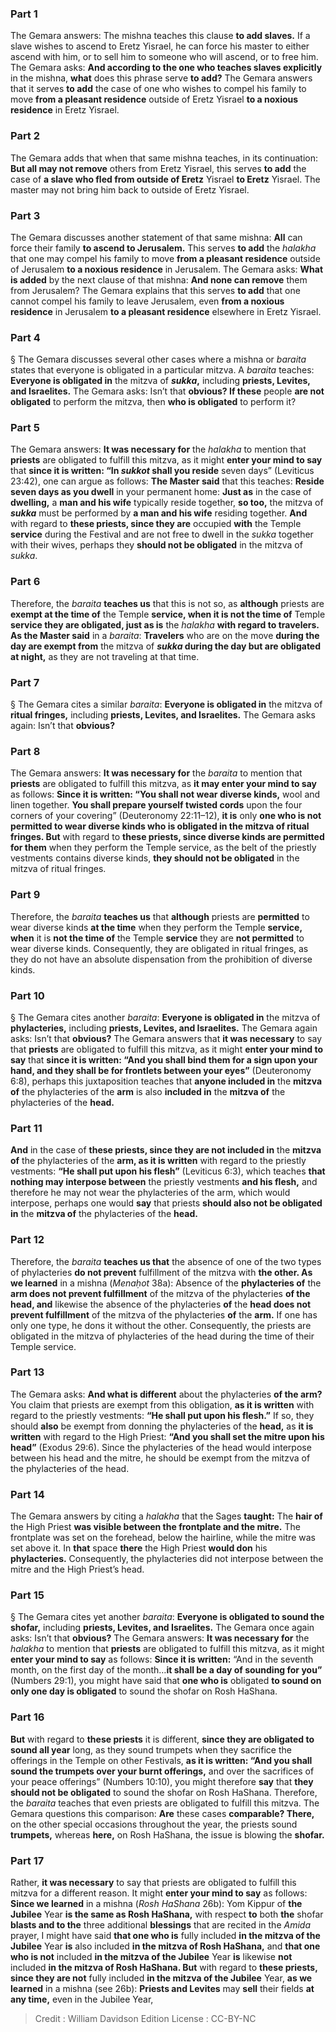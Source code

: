 
### Part 1
The Gemara answers: The mishna teaches this clause <b>to add slaves.</b> If a slave wishes to ascend to Eretz Yisrael, he can force his master to either ascend with him, or to sell him to someone who will ascend, or to free him. The Gemara asks: <b>And according to the one who teaches slaves explicitly</b> in the mishna, <b>what</b> does this phrase serve <b>to add?</b> The Gemara answers that it serves <b>to add</b> the case of one who wishes to compel his family to move <b>from a pleasant residence</b> outside of Eretz Yisrael <b>to a noxious residence</b> in Eretz Yisrael.

### Part 2
The Gemara adds that when that same mishna teaches, in its continuation: <b>But all may not remove</b> others from Eretz Yisrael, this serves <b>to add</b> the case of <b>a slave who fled from outside of Eretz</b> Yisrael <b>to Eretz</b> Yisrael. The master may not bring him back to outside of Eretz Yisrael.

### Part 3
The Gemara discusses another statement of that same mishna: <b>All</b> can force their family <b>to ascend to Jerusalem.</b> This serves <b>to add</b> the <i>halakha</i> that one may compel his family to move <b>from a pleasant residence</b> outside of Jerusalem <b>to a noxious residence</b> in Jerusalem. The Gemara asks: <b>What is added</b> by the next clause of that mishna: <b>And none can remove</b> them from Jerusalem? The Gemara explains that this serves <b>to add</b> that one cannot compel his family to leave Jerusalem, even <b>from a noxious residence</b> in Jerusalem <b>to a pleasant residence</b> elsewhere in Eretz Yisrael.

### Part 4
§ The Gemara discusses several other cases where a mishna or <i>baraita</i> states that everyone is obligated in a particular mitzva. A <i>baraita</i> teaches: <b>Everyone is obligated in</b> the mitzva of <b><i>sukka</i>,</b> including <b>priests, Levites, and Israelites.</b> The Gemara asks: Isn’t that <b>obvious? If these</b> people <b>are not obligated</b> to perform the mitzva, then <b>who is obligated</b> to perform it?

### Part 5
The Gemara answers: <b>It was necessary for</b> the <i>halakha</i> to mention that <b>priests</b> are obligated to fulfill this mitzva, as it might <b>enter your mind to say</b> that <b>since it is written: “In <i>sukkot</i> shall you reside</b> seven days” (Leviticus 23:42), one can argue as follows: <b>The Master said</b> that this teaches: <b>Reside seven days as you dwell</b> in your permanent home: <b>Just as</b> in the case of <b>dwelling,</b> a <b>man and his wife</b> typically reside together, <b>so too,</b> the mitzva of <b><i>sukka</i></b> must be performed by <b>a man and his wife</b> residing together. <b>And</b> with regard to <b>these priests, since they are</b> occupied <b>with</b> the Temple <b>service</b> during the Festival and are not free to dwell in the <i>sukka</i> together with their wives, perhaps they <b>should not be obligated</b> in the mitzva of <i>sukka</i>.

### Part 6
Therefore, the <i>baraita</i> <b>teaches us</b> that this is not so, as <b>although</b> priests are <b>exempt at the time of</b> the Temple <b>service, when it is not the time of</b> Temple <b>service they are obligated, just as is</b> the <i>halakha</i> <b>with regard to travelers. As the Master said</b> in a <i>baraita</i>: <b>Travelers</b> who are on the move <b>during the day are exempt from</b> the mitzva of <b><i>sukka</i> during the day but are obligated at night,</b> as they are not traveling at that time.

### Part 7
§ The Gemara cites a similar <i>baraita</i>: <b>Everyone is obligated in</b> the mitzva of <b>ritual fringes,</b> including <b>priests, Levites, and Israelites.</b> The Gemara asks again: Isn’t that <b>obvious?</b>

### Part 8
The Gemara answers: <b>It was necessary for</b> the <i>baraita</i> to mention that <b>priests</b> are obligated to fulfill this mitzva, as <b>it may enter your mind to say</b> as follows: <b>Since it is written: “You shall not wear diverse kinds,</b> wool and linen together. <b>You shall prepare yourself twisted cords</b> upon the four corners of your covering” (Deuteronomy 22:11–12), <b>it is</b> only <b>one who is not permitted to wear diverse kinds who is obligated in the mitzva of ritual fringes. But</b> with regard to <b>these priests, since diverse kinds are permitted for them</b> when they perform the Temple service, as the belt of the priestly vestments contains diverse kinds, <b>they should not be obligated</b> in the mitzva of ritual fringes.

### Part 9
Therefore, the <i>baraita</i> <b>teaches us</b> that <b>although</b> priests are <b>permitted</b> to wear diverse kinds <b>at the time</b> when they perform the Temple <b>service, when</b> it is <b>not the time of</b> the Temple <b>service</b> they are <b>not permitted</b> to wear diverse kinds. Consequently, they are obligated in ritual fringes, as they do not have an absolute dispensation from the prohibition of diverse kinds.

### Part 10
§ The Gemara cites another <i>baraita</i>: <b>Everyone is obligated in</b> the mitzva of <b>phylacteries,</b> including <b>priests, Levites, and Israelites.</b> The Gemara again asks: Isn’t that <b>obvious?</b> The Gemara answers that <b>it was necessary</b> to say that <b>priests</b> are obligated to fulfill this mitzva, as it might <b>enter your mind to say</b> that <b>since it is written: “And you shall bind them for a sign upon your hand, and they shall be for frontlets between your eyes”</b> (Deuteronomy 6:8), perhaps this juxtaposition teaches that <b>anyone included in</b> the <b>mitzva of</b> the phylacteries of the <b>arm</b> is also <b>included in</b> the <b>mitzva of</b> the phylacteries of the <b>head.</b>

### Part 11
<b>And</b> in the case of <b>these priests, since they are not included in</b> the <b>mitzva of</b> the phylacteries of the <b>arm, as it is written</b> with regard to the priestly vestments: <b>“He shall put upon his flesh”</b> (Leviticus 6:3), which teaches <b>that nothing may interpose between</b> the priestly vestments <b>and his flesh,</b> and therefore he may not wear the phylacteries of the arm, which would interpose, perhaps one would <b>say</b> that priests <b>should also not be obligated in</b> the <b>mitzva of</b> the phylacteries of the <b>head.</b>

### Part 12
Therefore, the <i>baraita</i> <b>teaches us that</b> the absence of one of the two types of phylacteries <b>do not prevent</b> fulfillment of the mitzva with <b>the other. As we learned</b> in a mishna (<i>Menaḥot</i> 38a): Absence of the <b>phylacteries of</b> the <b>arm does not prevent fulfillment</b> of the mitzva of the phylacteries <b>of the head, and</b> likewise the absence of the phylacteries <b>of</b> the <b>head does not prevent fulfillment</b> of the mitzva of the phylacteries <b>of</b> the <b>arm.</b> If one has only one type, he dons it without the other. Consequently, the priests are obligated in the mitzva of phylacteries of the head during the time of their Temple service.

### Part 13
The Gemara asks: <b>And what is different</b> about the phylacteries <b>of the arm?</b> You claim that priests are exempt from this obligation, <b>as it is written</b> with regard to the priestly vestments: <b>“He shall put upon his flesh.”</b> If so, they should <b>also</b> be exempt from donning the phylacteries of the <b>head,</b> as <b>it is written</b> with regard to the High Priest: <b>“And you shall set the mitre upon his head”</b> (Exodus 29:6). Since the phylacteries of the head would interpose between his head and the mitre, he should be exempt from the mitzva of the phylacteries of the head.

### Part 14
The Gemara answers by citing a <i>halakha</i> that the Sages <b>taught:</b> The <b>hair of</b> the High Priest <b>was visible between the frontplate and the mitre.</b> The frontplate was set on the forehead, below the hairline, while the mitre was set above it. In <b>that</b> space <b>there</b> the High Priest <b>would don</b> his <b>phylacteries.</b> Consequently, the phylacteries did not interpose between the mitre and the High Priest’s head.

### Part 15
§ The Gemara cites yet another <i>baraita</i>: <b>Everyone is obligated to sound the shofar,</b> including <b>priests, Levites, and Israelites.</b> The Gemara once again asks: Isn’t that <b>obvious?</b> The Gemara answers: <b>It was necessary for</b> the <i>halakha</i> to mention that <b>priests</b> are obligated to fulfill this mitzva, as it might <b>enter your mind to say</b> as follows: <b>Since it is written:</b> “And in the seventh month, on the first day of the month…<b>it shall be a day of sounding for you”</b> (Numbers 29:1), you might have said that <b>one who is</b> obligated <b>to sound on only one day is obligated</b> to sound the shofar on Rosh HaShana.

### Part 16
<b>But</b> with regard to <b>these priests</b> it is different, <b>since they are obligated to sound all year</b> long, as they sound trumpets when they sacrifice the offerings in the Temple on other Festivals, <b>as it is written: “And you shall sound the trumpets over your burnt offerings,</b> and over the sacrifices of your peace offerings” (Numbers 10:10), you might therefore <b>say</b> that <b>they should not be obligated</b> to sound the shofar on Rosh HaShana. Therefore, the <i>baraita</i> teaches that even priests are obligated to fulfill this mitzva. The Gemara questions this comparison: <b>Are</b> these cases <b>comparable? There,</b> on the other special occasions throughout the year, the priests sound <b>trumpets,</b> whereas <b>here,</b> on Rosh HaShana, the issue is blowing the <b>shofar.</b>

### Part 17
Rather, <b>it was necessary</b> to say that priests are obligated to fulfill this mitzva for a different reason. It might <b>enter your mind to say</b> as follows: <b>Since we learned</b> in a mishna (<i>Rosh HaShana</i> 26b): Yom Kippur of <b>the Jubilee</b> Year <b>is the same as Rosh HaShana,</b> with respect <b>to</b> both <b>the</b> shofar <b>blasts and to the</b> three additional <b>blessings</b> that are recited in the <i>Amida</i> prayer, I might have said <b>that one who is</b> fully included <b>in the mitzva of the Jubilee</b> Year <b>is</b> also included <b>in the mitzva of Rosh HaShana,</b> and <b>that one who is not</b> included <b>in the mitzva of the Jubilee</b> Year <b>is</b> likewise <b>not</b> included <b>in the mitzva of Rosh HaShana. But</b> with regard to <b>these priests, since they are not</b> fully included <b>in the mitzva of the Jubilee</b> Year, <b>as we learned</b> in a mishna (see 26b): <b>Priests and Levites</b> may <b>sell</b> their fields <b>at any time,</b> even in the Jubilee Year,

>Credit : William Davidson Edition
>License : CC-BY-NC